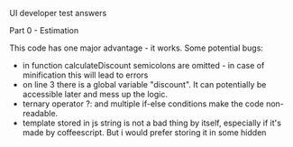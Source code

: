 UI developer test answers


Part 0 - Estimation

This code has one major advantage - it works. Some potential bugs:

* in function calculateDiscount semicolons are omitted - in case of minification this will lead to errors
* on line 3 there is a global variable "discount". It can potentially be accessible later and mess up the logic.
* ternary operator ?: and multiple if-else conditions make the code non-readable. 
* template stored in js string is not a bad thing by itself, especially if it's made by coffeescript. But i would prefer storing it in some hidden <script type="text/template"/> element.
* I would prefer using some template engine like handlebars or ejs/underscore templates instead of manipulating DOM.


The new refactored app is available at this repo

The mongo db server is required to run this app.

to import existing books to the mongo use command:

mongoimport --collection books --db ipontest --file data/books.js --jsonArray
 
to run server go to the root and run 

npm install
node server

the page will be available at the http://localhost:3030
